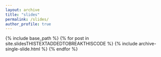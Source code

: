 ```yaml
---
layout: archive
title: "slides"
permalink: /slides/
author_profile: true
---
```




{% include base_path %}
{% for post in site.slidesTHISTEXTADDEDTOBREAKTHISCODE %}
  {% include archive-single-slide.html %}
{% endfor %}


